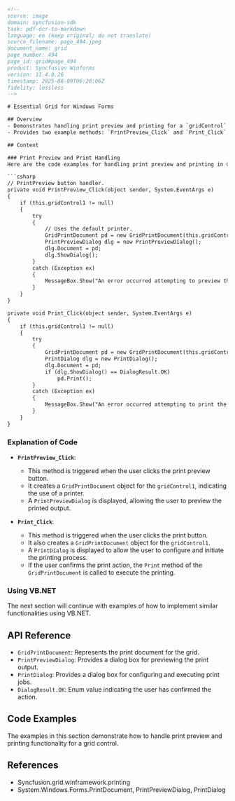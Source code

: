 ```html
<!-- 
source: image
domain: syncfusion-sdk
task: pdf-ocr-to-markdown
language: en (keep original; do not translate)
source_filename: page_494.jpeg
document_name: grid
page_number: 494
page_id: grid#page_494
product: Syncfusion Winforms
version: 11.4.0.26
timestamp: 2025-08-09T06:20:06Z
fidelity: lossless
-->

# Essential Grid for Windows Forms

## Overview
- Demonstrates handling print preview and printing for a `gridControl` using Syncfusion's GridPrintDocument.
- Provides two example methods: `PrintPreview_Click` and `Print_Click`.

## Content

### Print Preview and Print Handling
Here are the code examples for handling print preview and printing in C# using Syncfusion's GridPrintDocument.

```csharp
// PrintPreview button handler.
private void PrintPreview_Click(object sender, System.EventArgs e)
{
    if (this.gridControl1 != null)
    {
        try
        {
            // Uses the default printer.
            GridPrintDocument pd = new GridPrintDocument(this.gridControl1, true);
            PrintPreviewDialog dlg = new PrintPreviewDialog();
            dlg.Document = pd;
            dlg.ShowDialog();
        }
        catch (Exception ex)
        {
            MessageBox.Show("An error occurred attempting to preview the grid - " + ex.Message);
        }
    }
}

private void Print_Click(object sender, System.EventArgs e)
{
    if (this.gridControl1 != null)
    {
        try
        {
            GridPrintDocument pd = new GridPrintDocument(this.gridControl1, true);
            PrintDialog dlg = new PrintDialog();
            dlg.Document = pd;
            if (dlg.ShowDialog() == DialogResult.OK)
                pd.Print();
        }
        catch (Exception ex)
        {
            MessageBox.Show("An error occurred attempting to print the grid - " + ex.Message);
        }
    }
}
```

### Explanation of Code
- **`PrintPreview_Click`**:
  - This method is triggered when the user clicks the print preview button.
  - It creates a `GridPrintDocument` object for the `gridControl1`, indicating the use of a printer.
  - A `PrintPreviewDialog` is displayed, allowing the user to preview the printed output.
  
- **`Print_Click`**:
  - This method is triggered when the user clicks the print button.
  - It also creates a `GridPrintDocument` object for the `gridControl1`.
  - A `PrintDialog` is displayed to allow the user to configure and initiate the printing process.
  - If the user confirms the print action, the `Print` method of the `GridPrintDocument` is called to execute the printing.

### Using VB.NET
The next section will continue with examples of how to implement similar functionalities using VB.NET.

## API Reference
- `GridPrintDocument`: Represents the print document for the grid.
- `PrintPreviewDialog`: Provides a dialog box for previewing the print output.
- `PrintDialog`: Provides a dialog box for configuring and executing print jobs.
- `DialogResult.OK`: Enum value indicating the user has confirmed the action.

## Code Examples
The examples in this section demonstrate how to handle print preview and printing functionality for a grid control.

## References
- Syncfusion.grid.winframework.printing
- System.Windows.Forms.PrintDocument, PrintPreviewDialog, PrintDialog

<!-- tags: [syncfusion-sdk, windowsforms, grid, printing, preview] keywords: [gridControl, GridPrintDocument, PrintPreviewDialog, PrintDialog, print, preview, C#] -->
```

